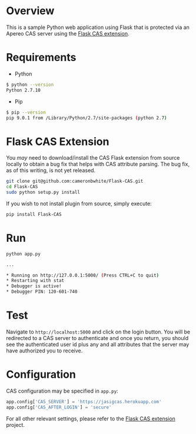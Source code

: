 # Overview

This is a sample Python web application using Flask that is protected via an Apereo CAS server using the [Flask CAS extension](https://github.com/cameronbwhite/Flask-CAS).

# Requirements

- Python

```bash
$ python --version
Python 2.7.10
```

- Pip

```bash
$ pip --version
pip 9.0.1 from /Library/Python/2.7/site-packages (python 2.7)
```

# Flask CAS Extension

You *may* need to download/install the CAS Flask extension from source locally to obtain a bug fix that helps with CAS attribute parsing. The bug fix, as of this writing, is not yet released.

```bash
git clone git@github.com:cameronbwhite/Flask-CAS.git
cd Flask-CAS
sudo python setup.py install
```

If you wish to not install plugin from source, simply execute:

```bash
pip install Flask-CAS
```

# Run

```bash
python app.py

...

* Running on http://127.0.0.1:5000/ (Press CTRL+C to quit)
* Restarting with stat
* Debugger is active!
* Debugger PIN: 120-601-740
```

# Test

Navigate to `http://localhost:5000` and click on the login button.
You will be redirected to a CAS server to authenticate and once you return,
you should see the authenticated user id plus any and all attributes that
the server may have authorized you to receive.

# Configuration

CAS configuration may be specified in `app.py`:

```python
app.config['CAS_SERVER'] = 'https://jasigcas.herokuapp.com' 
app.config['CAS_AFTER_LOGIN'] = 'secure'
```

For all other relevant settings, please refer to the [Flask CAS extension](https://github.com/cameronbwhite/Flask-CAS) project.